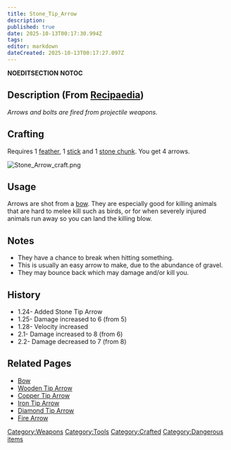 ```yaml
---
title: Stone_Tip_Arrow
description: 
published: true
date: 2025-10-13T00:17:30.994Z
tags: 
editor: markdown
dateCreated: 2025-10-13T00:17:27.097Z
---
```


__NOEDITSECTION__ __NOTOC__

## Description (From [Recipaedia](Recipaedia "wikilink"))

*Arrows and bolts are fired from projectile weapons.*

## Crafting

Requires 1 [feather](feather "wikilink"), 1 [stick](stick "wikilink")
and 1 [stone chunk](Recipaedia/Terrain/Stone_Chunk.md "wikilink"). You get 4 arrows. 

![Stone_Arrow_craft.png](Stone_Arrow_craft.png
"Stone_Arrow_craft.png")

## Usage

Arrows are shot from a [bow](bow "wikilink"). They are especially good
for killing animals that are hard to melee kill such as birds, or for
when severely injured animals run away so you can land the killing blow.

## Notes

  - They have a chance to break when hitting something.
  - This is usually an easy arrow to make, due to the abundance of
    gravel.
  - They may bounce back which may damage and/or kill you.

## History

  - 1.24- Added Stone Tip Arrow
  - 1.25- Damage increased to 6 (from 5)
  - 1.28- Velocity increased
  - 2.1- Damage increased to 8 (from 6)
  - 2.2- Damage decreased to 7 (from 8)

## Related​ Pages 

  - [Bow](Bow "wikilink")
  - [Wooden Tip Arrow](Wooden_Tip_Arrow "wikilink")
  - [Copper Tip Arrow](Copper_Tip_Arrow "wikilink")
  - [Iron Tip Arrow](Iron_Tip_Arrow "wikilink")
  - [Diamond Tip Arrow](Diamond_Tip_Arrow "wikilink")
  - [Fire Arrow](Fire_Arrow "wikilink")

[Category:Weapons](Category:Weapons "wikilink")
[Category:Tools](Category:Tools "wikilink")
[Category:Crafted](Category:Crafted "wikilink") [Category:Dangerous
items](Category:Dangerous_items "wikilink")